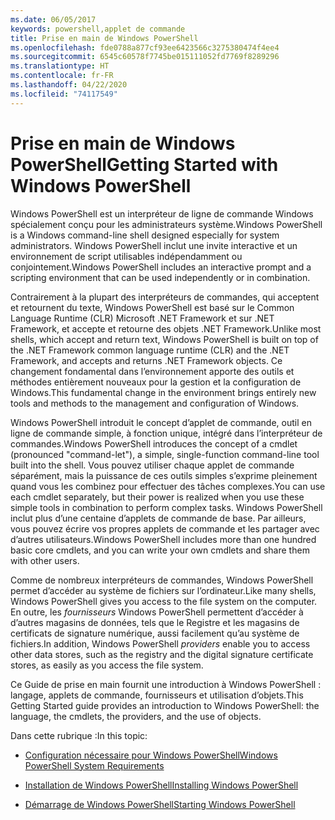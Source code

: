 ```yaml
---
ms.date: 06/05/2017
keywords: powershell,applet de commande
title: Prise en main de Windows PowerShell
ms.openlocfilehash: fde0788a877cf93ee6423566c3275380474f4ee4
ms.sourcegitcommit: 6545c60578f7745be015111052fd7769f8289296
ms.translationtype: HT
ms.contentlocale: fr-FR
ms.lasthandoff: 04/22/2020
ms.locfileid: "74117549"
---
```

# <a name="getting-started-with-windows-powershell"></a><span data-ttu-id="815b9-103">Prise en main de Windows PowerShell</span><span class="sxs-lookup"><span data-stu-id="815b9-103">Getting Started with Windows PowerShell</span></span>
<span data-ttu-id="815b9-104">Windows PowerShell est un interpréteur de ligne de commande Windows spécialement conçu pour les administrateurs système.</span><span class="sxs-lookup"><span data-stu-id="815b9-104">Windows PowerShell is a Windows command-line shell designed especially for system administrators.</span></span> <span data-ttu-id="815b9-105">Windows PowerShell inclut une invite interactive et un environnement de script utilisables indépendamment ou conjointement.</span><span class="sxs-lookup"><span data-stu-id="815b9-105">Windows PowerShell includes an interactive prompt and a scripting environment that can be used independently or in combination.</span></span>

<span data-ttu-id="815b9-106">Contrairement à la plupart des interpréteurs de commandes, qui acceptent et retournent du texte, Windows PowerShell est basé sur le Common Language Runtime (CLR) Microsoft .NET Framework et sur .NET Framework, et accepte et retourne des objets .NET Framework.</span><span class="sxs-lookup"><span data-stu-id="815b9-106">Unlike most shells, which accept and return text, Windows PowerShell is built on top of the .NET Framework common language runtime (CLR) and the .NET Framework, and accepts and returns .NET Framework objects.</span></span> <span data-ttu-id="815b9-107">Ce changement fondamental dans l’environnement apporte des outils et méthodes entièrement nouveaux pour la gestion et la configuration de Windows.</span><span class="sxs-lookup"><span data-stu-id="815b9-107">This fundamental change in the environment brings entirely new tools and methods to the management and configuration of Windows.</span></span>

<span data-ttu-id="815b9-108">Windows PowerShell introduit le concept d’applet de commande, outil en ligne de commande simple, à fonction unique, intégré dans l’interpréteur de commandes.</span><span class="sxs-lookup"><span data-stu-id="815b9-108">Windows PowerShell introduces the concept of a cmdlet (pronounced "command-let"), a simple, single-function command-line tool built into the shell.</span></span> <span data-ttu-id="815b9-109">Vous pouvez utiliser chaque applet de commande séparément, mais la puissance de ces outils simples s’exprime pleinement quand vous les combinez pour effectuer des tâches complexes.</span><span class="sxs-lookup"><span data-stu-id="815b9-109">You can use each cmdlet separately, but their power is realized when you use these simple tools in combination to perform complex tasks.</span></span> <span data-ttu-id="815b9-110">Windows PowerShell inclut plus d’une centaine d’applets de commande de base. Par ailleurs, vous pouvez écrire vos propres applets de commande et les partager avec d’autres utilisateurs.</span><span class="sxs-lookup"><span data-stu-id="815b9-110">Windows PowerShell includes more than one hundred basic core cmdlets, and you can write your own cmdlets and share them with other users.</span></span>

<span data-ttu-id="815b9-111">Comme de nombreux interpréteurs de commandes, Windows PowerShell permet d’accéder au système de fichiers sur l’ordinateur.</span><span class="sxs-lookup"><span data-stu-id="815b9-111">Like many shells, Windows PowerShell gives you access to the file system on the computer.</span></span> <span data-ttu-id="815b9-112">En outre, les *fournisseurs* Windows PowerShell permettent d’accéder à d’autres magasins de données, tels que le Registre et les magasins de certificats de signature numérique, aussi facilement qu’au système de fichiers.</span><span class="sxs-lookup"><span data-stu-id="815b9-112">In addition, Windows PowerShell *providers* enable you to access other data stores, such as the registry and the digital signature certificate stores, as easily as you access the file system.</span></span>

<span data-ttu-id="815b9-113">Ce Guide de prise en main fournit une introduction à Windows PowerShell : langage, applets de commande, fournisseurs et utilisation d’objets.</span><span class="sxs-lookup"><span data-stu-id="815b9-113">This Getting Started guide provides an introduction to Windows PowerShell: the language, the cmdlets, the providers, and the use of objects.</span></span>

<span data-ttu-id="815b9-114">Dans cette rubrique :</span><span class="sxs-lookup"><span data-stu-id="815b9-114">In this topic:</span></span>

- [<span data-ttu-id="815b9-115">Configuration nécessaire pour Windows PowerShell</span><span class="sxs-lookup"><span data-stu-id="815b9-115">Windows PowerShell System Requirements</span></span>](../install/Windows-PowerShell-System-Requirements.md)

- [<span data-ttu-id="815b9-116">Installation de Windows PowerShell</span><span class="sxs-lookup"><span data-stu-id="815b9-116">Installing Windows PowerShell</span></span>](../install/Installing-Windows-PowerShell.md)

- [<span data-ttu-id="815b9-117">Démarrage de Windows PowerShell</span><span class="sxs-lookup"><span data-stu-id="815b9-117">Starting Windows PowerShell</span></span>](Starting-Windows-PowerShell.md)
